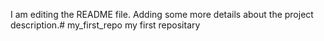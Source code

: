 I am editing the README file. Adding some more details about the project description.# my_first_repo
my first repositary
